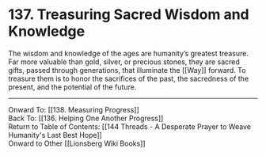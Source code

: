 # 137. Treasuring Sacred Wisdom and Knowledge

The wisdom and knowledge of the ages are humanity’s greatest treasure. Far more valuable than gold, silver, or precious stones, they are sacred gifts, passed through generations, that illuminate the [[Way]] forward. To treasure them is to honor the sacrifices of the past, the sacredness of the present, and the potential of the future.

____

Onward To: [[138. Measuring Progress]]  
Back To: [[136. Helping One Another Progress]]  
Return to Table of Contents: [[144 Threads - A Desperate Prayer to Weave Humanity's Last Best Hope]]  
Onward to Other [[Lionsberg Wiki Books]]  